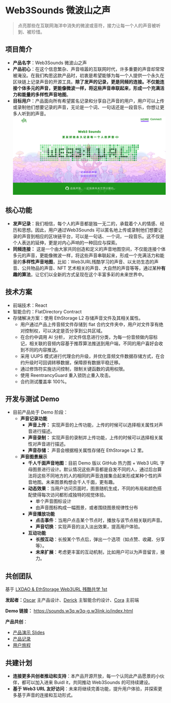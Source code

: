 # Web3Sounds 微波山之声

> 点亮那些在互联网海洋中消失的微波或音符，接力让每一个人的声音被听到、被珍惜。

## 项目简介

- **产品名字**：Web3Sounds 微波山之声
- **产品初心**：在这个信息繁杂、声音喧嚣的互联网时代，许多重要的声音却常常被淹没。在我们构思这款产品时，初衷是希望能够为每一个人提供一个永久在区块链上记录声音的开源工具。**除了发声的记录，更是同频的连接。**不仅能连接个体多元的声音，更能像微波一样，将这些声音串联起来，形成一个充满活力和能量的**多样性声音地图**。
- **目标用户**：产品面向所有希望匿名记录和分享自己声音的用户，用户可以上传或录制他们想要记录的声音，无论是一个词、一句话还是一段音乐，你想让更多人听到的声音。
![Web3Sounds](img/Web3S_draft.png)


## 核心功能

- **发声记录**：我们相信，每个人的声音都是独一无二的，承载着个人的情感、经历和思想。因此，用户通过Web3Sounds 可以匿名地上传或录制他们想要记录的声音到相应的区块链平台，可以是一句话、一个词，一段音乐。这不仅是个人表达的延伸，更是对内心声响的一种回应与探索。
- **同频连接：** 这是一个由大家共同创造和定义的声音地图空间，不仅能连接个体多元的声音，更能像微波一样，将这些声音串联起来，形成一个充满活力和能量的**多样性声音地图**，比如：Web3URL残酷学习的声音、以太坊生态的声音、公共物品的声音、NFT 艺术相关的声音、大自然的声音等等，通过某种**有趣的算法**，让它们以全新的方式呈现在这个丰富多彩的未来世界中。

## 技术方案

- 前端技术：React
- 智能合约：FlatDirectory Contract
- 存储解决方案：使用 EthStorage L2 存储声音文件及其相关属性。
  - 用户通过产品上传音频文件存储到 flat 合约文件夹中，用户对文件享有绝对控制权，可以决定是否分享到公共区域。
  - 在合约中调用 AI 分析， 对文件信息进行分类，为每一份音频做内容标记，相关联的音频内容基于推荐算法推送到用户端，不同的用户喜好会收到不同的内容推送。
  - 采用 UUPS 模式进行代理合约升级，并优化音频文件数据存储方式，在合约升级时可回调转移数据，保障原有数据平稳迁移。
  - 通过修饰符实施访问控制，限制关键函数的调用权限。
  - 使用 ReentrancyGuard 重入锁防止重入攻击。
  - 合约测试覆盖率 100%。


## 开发与测试 Demo 

- 目前产品处于 Demo 阶段：
  - **声音记录功能**
    - **声音上传：** 实现声音的上传功能，上传的时候可以选择相关属性对声音进行描述。
    - **声音录制：** 实现声音的录制并上传功能，上传的时候可以选择相关属性对声音进行描述。
    - **声音存储：** 声音会根据相关属性存储在 EthStorage L2 里。
  - **声音图景展示**
    - **千人千面声音地图**：目前 Demo 版以 GitHub 热力图 + Web3 URL 字母图景进行设计。默认情况这些声音都是自发不同的人，通过后台算法将这些不同地方的人的相同的声音连接集合起来形成某种个性的声音地图。未来图景构想会千人千面，更有趣。
    - **动态效果**：当用户访问页面时，图景随机生成，不同的布局和颜色搭配使得每次访问都形成独特的视觉体验。
      - 单个声音图标设计
      - 由声音图标构成一幅图景，或者围绕图景规律性分布
    - **声音播放功能**
      - **点击事件**：当用户点击某个节点时，播放与该节点相关联的声音。
      - **声音切换**：实现声音的淡入淡出效果，提高用户体验。
    - **互动功能**
      - **长按互动**：长按某个节点后，弹出一个选项（如点赞、收藏、分享等）。
      - **未来扩展**：考虑更丰富的互动机制，比如用户可以为声音留言，接力。

## 共创团队

基于 [LXDAO & EthStorage Web3URL 残酷共学 1st](https://github.com/IntensiveCoLearning/Web3-URL)

**发起者：**[Oscar](https://github.com/luffythink) 主产品设计、[Derick](https://github.com/DerickIT) 主智能合约设计、[Cora](https://github.com/CHENFANGC) 主前端



**Demo 链接：** https://sounds.w3q.w3q-g.w3link.io/index.html

**产品共创**：

- [产品演示 Slides](https://github.com/luffythink/Web3Sounds/blob/main/w3doc/Slides.pdf)
- [产品记录](https://github.com/luffythink/Web3Sounds/blob/main/w3doc/%E4%BA%A7%E5%93%81%E5%85%B1%E5%88%9B%E8%AE%B0%E5%BD%95.md)
- [用户旅程](https://github.com/luffythink/Web3Sounds/blob/main/w3doc/User_journey.md)

## 共建计划

- **连接更多共创者推动和支持**：本产品开源开放，每一个认同此产品愿景的小伙伴，都可以加入进来 Buidl it，共同推动 Web3Sounds 的可持续建设。
- **基于 Web3 URL 友好访问**：未来将继续完善功能，提升用户体验，并探索更多基于声音的连接和互动形式。



